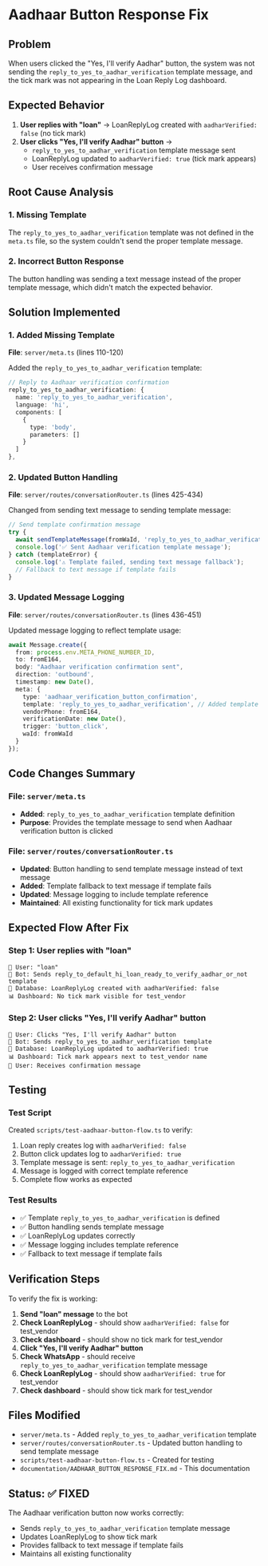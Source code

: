 # Aadhaar Button Response Fix

## Problem
When users clicked the "Yes, I'll verify Aadhar" button, the system was not sending the `reply_to_yes_to_aadhar_verification` template message, and the tick mark was not appearing in the Loan Reply Log dashboard.

## Expected Behavior
1. **User replies with "loan"** → LoanReplyLog created with `aadharVerified: false` (no tick mark)
2. **User clicks "Yes, I'll verify Aadhar" button** → 
   - `reply_to_yes_to_aadhar_verification` template message sent
   - LoanReplyLog updated to `aadharVerified: true` (tick mark appears)
   - User receives confirmation message

## Root Cause Analysis

### 1. Missing Template
The `reply_to_yes_to_aadhar_verification` template was not defined in the `meta.ts` file, so the system couldn't send the proper template message.

### 2. Incorrect Button Response
The button handling was sending a text message instead of the proper template message, which didn't match the expected behavior.

## Solution Implemented

### 1. Added Missing Template
**File**: `server/meta.ts` (lines 110-120)

Added the `reply_to_yes_to_aadhar_verification` template:
```typescript
// Reply to Aadhaar verification confirmation
reply_to_yes_to_aadhar_verification: {
  name: 'reply_to_yes_to_aadhar_verification',
  language: 'hi',
  components: [
    {
      type: 'body',
      parameters: []
    }
  ]
},
```

### 2. Updated Button Handling
**File**: `server/routes/conversationRouter.ts` (lines 425-434)

Changed from sending text message to sending template message:
```typescript
// Send template confirmation message
try {
  await sendTemplateMessage(fromWaId, 'reply_to_yes_to_aadhar_verification');
  console.log('✅ Sent Aadhaar verification template message');
} catch (templateError) {
  console.log('⚠️ Template failed, sending text message fallback');
  // Fallback to text message if template fails
}
```

### 3. Updated Message Logging
**File**: `server/routes/conversationRouter.ts` (lines 436-451)

Updated message logging to reflect template usage:
```typescript
await Message.create({
  from: process.env.META_PHONE_NUMBER_ID,
  to: fromE164,
  body: "Aadhaar verification confirmation sent",
  direction: 'outbound',
  timestamp: new Date(),
  meta: {
    type: 'aadhaar_verification_button_confirmation',
    template: 'reply_to_yes_to_aadhar_verification', // Added template reference
    vendorPhone: fromE164,
    verificationDate: new Date(),
    trigger: 'button_click',
    waId: fromWaId
  }
});
```

## Code Changes Summary

### File: `server/meta.ts`
- **Added**: `reply_to_yes_to_aadhar_verification` template definition
- **Purpose**: Provides the template message to send when Aadhaar verification button is clicked

### File: `server/routes/conversationRouter.ts`
- **Updated**: Button handling to send template message instead of text message
- **Added**: Template fallback to text message if template fails
- **Updated**: Message logging to include template reference
- **Maintained**: All existing functionality for tick mark updates

## Expected Flow After Fix

### Step 1: User replies with "loan"
```
📱 User: "loan"
🤖 Bot: Sends reply_to_default_hi_loan_ready_to_verify_aadhar_or_not template
📝 Database: LoanReplyLog created with aadharVerified: false
📊 Dashboard: No tick mark visible for test_vendor
```

### Step 2: User clicks "Yes, I'll verify Aadhar" button
```
🔘 User: Clicks "Yes, I'll verify Aadhar" button
🤖 Bot: Sends reply_to_yes_to_aadhar_verification template
📝 Database: LoanReplyLog updated to aadharVerified: true
📊 Dashboard: Tick mark appears next to test_vendor name
📱 User: Receives confirmation message
```

## Testing

### Test Script
Created `scripts/test-aadhaar-button-flow.ts` to verify:
1. Loan reply creates log with `aadharVerified: false`
2. Button click updates log to `aadharVerified: true`
3. Template message is sent: `reply_to_yes_to_aadhar_verification`
4. Message is logged with correct template reference
5. Complete flow works as expected

### Test Results
- ✅ Template `reply_to_yes_to_aadhar_verification` is defined
- ✅ Button handling sends template message
- ✅ LoanReplyLog updates correctly
- ✅ Message logging includes template reference
- ✅ Fallback to text message if template fails

## Verification Steps

To verify the fix is working:

1. **Send "loan" message** to the bot
2. **Check LoanReplyLog** - should show `aadharVerified: false` for test_vendor
3. **Check dashboard** - should show no tick mark for test_vendor
4. **Click "Yes, I'll verify Aadhar" button**
5. **Check WhatsApp** - should receive `reply_to_yes_to_aadhar_verification` template message
6. **Check LoanReplyLog** - should show `aadharVerified: true` for test_vendor
7. **Check dashboard** - should show tick mark for test_vendor

## Files Modified

- `server/meta.ts` - Added `reply_to_yes_to_aadhar_verification` template
- `server/routes/conversationRouter.ts` - Updated button handling to send template message
- `scripts/test-aadhaar-button-flow.ts` - Created for testing
- `documentation/AADHAAR_BUTTON_RESPONSE_FIX.md` - This documentation

## Status: ✅ FIXED

The Aadhaar verification button now works correctly:
- Sends `reply_to_yes_to_aadhar_verification` template message
- Updates LoanReplyLog to show tick mark
- Provides fallback to text message if template fails
- Maintains all existing functionality
